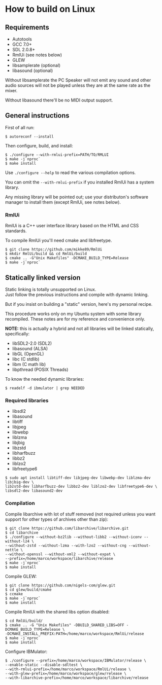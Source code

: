 # How to build on Linux

## Requirements

* Autotools
* GCC 7.0+
* SDL 2.0.8+
* RmlUi (see notes below)
* GLEW
* libsamplerate (optional)
* libasound (optional)

Without libsamplerate the PC Speaker will not emit any sound and other audio 
sources will not be played unless they are at the same rate as the mixer.

Without libasound there'll be no MIDI output support.

## General instructions

First of all run:  
```
$ autoreconf --install
```

Then configure, build, and install:  
```
$ ./configure --with-rmlui-prefix=PATH/TO/RMLUI  
$ make -j`nproc`
$ make install
```  
Use `./configure --help` to read the various compilation options.

You can omit the `--with-rmlui-prefix` if you installed RmlUi has a
system library.

Any missing library will be pointed out; use your distributon's software
manager to install them (except RmlUi, see notes below).

### RmlUi

RmlUi is a C++ user interface library based on the HTML and CSS standards.

To compile RmlUi you'll need cmake and libfreetype.

```
$ git clone https://github.com/mikke89/RmlUi
$ mkdir RmlUi/build && cd RmlUi/build
$ cmake .. -G"Unix Makefiles" -DCMAKE_BUILD_TYPE=Release
$ make -j`nproc`
```

## Statically linked version

Static linking is totally unsupported on Linux.  
Just follow the previous instructions and compile with dynamic linking.

But if you insist on building a "static" version, here's my personal recipe.

This procedure works only on my Ubuntu system with some library recompiled.
These notes are for my reference and convenience only.

**NOTE:** this is actually a hybrid and not all libraries will be linked
statically, specifically:
- libSDL2-2.0 (SDL2)
- libasound (ALSA)
- libGL (OpenGL)
- libc (C stdlib)
- libm (C math lib)
- libpthread (POSIX Threads)

To know the needed dynamic libraries:
```
$ readelf -d ibmulator | grep NEEDED
```

### Required libraries

* libsdl2
* libasound
* libtiff
* libjpeg
* libwebp
* liblzma
* libjbig
* libzstd
* libharfbuzz
* libbz2
* liblzo2
* libfreetype6

```
$ sudo apt install libtiff-dev libjpeg-dev libwebp-dev liblzma-dev libjbig-dev \
libzstd-dev libharfbuzz-dev libbz2-dev liblzo2-dev libfreetype6-dev \
libsdl2-dev libasound2-dev
```

### Compilation

Compile libarchive with lot of stuff removed (not required unless you want
support for other types of archives other than zip):
```
$ git clone https://github.com/libarchive/libarchive.git  
$ cd libarchive
$ ./configure --without-bz2lib --without-libb2 --without-iconv --without-lz4 \
--without-zstd --without-lzma --with-lzo2 --without-cng --without-nettle \
--without-openssl --without-xml2 --without-expat \
--prefix=/home/marco/workspace/libarchive/release
$ make -j`nproc` 
$ make install
```

Compile GLEW:
```
$ git clone https://github.com/nigels-com/glew.git  
$ cd glew/build/cmake  
$ ccmake  
$ make -j`nproc`
$ make install
```

Compile RmlUi with the shared libs option disabled:
```
$ cd RmlUi/build/  
$ cmake .. -G "Unix Makefiles" -DBUILD_SHARED_LIBS=OFF -DCMAKE_BUILD_TYPE=Release \
-DCMAKE_INSTALL_PREFIX:PATH=/home/marco/workspace/RmlUi/release
$ make -j`nproc`
$ make install
```

Configure IBMulator:
```
$ ./configure --prefix=/home/marco/workspace/IBMulator/release \
--enable-static --disable-sdltest \
--with-rmlui-prefix=/home/marco/workspace/RmlUi/release \
--with-glew-prefix=/home/marco/workspace/glew/release \
--with-libarchive-prefix=/home/marco/workspace/libarchive/release
```
